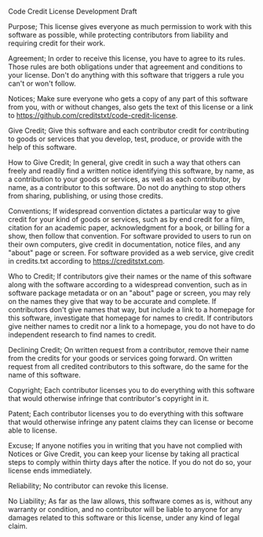 Code Credit License
Development Draft

Purpose; 
This license gives everyone as much permission to work with this software as possible, while protecting contributors from liability and requiring credit for their work.

Agreement; 
In order to receive this license, you have to agree to its rules. Those rules are both obligations under that agreement and conditions to your license. Don't do anything with this software that triggers a rule you can't or won't follow.

Notices; 
Make sure everyone who gets a copy of any part of this software from you, with or without changes, also gets the text of this license or a link to https://github.com/creditstxt/code-credit-license.

Give Credit; 
Give this software and each contributor credit for contributing to goods or services that you develop, test, produce, or provide with the help of this software.

How to Give Credit; 
In general, give credit in such a way that others can freely and readily find a written notice identifying this software, by name, as a contribution to your goods or services, as well as each contributor, by name, as a contributor to this software. Do not do anything to stop others from sharing, publishing, or using those credits.

Conventions; 
If widespread convention dictates a particular way to give credit for your kind of goods or services, such as by end credit for a film, citation for an academic paper, acknowledgment for a book, or billing for a show, then follow that convention. For software provided to users to run on their own computers, give credit in documentation, notice files, and any "about" page or screen. For software provided as a web service, give credit in credits.txt according to https://creditstxt.com.

Who to Credit; 
If contributors give their names or the name of this software along with the software according to a widespread convention, such as in software package metadata or on an "about" page or screen, you may rely on the names they give that way to be accurate and complete. If contributors don't give names that way, but include a link to a homepage for this software, investigate that homepage for names to credit. If contributors give neither names to credit nor a link to a homepage, you do not have to do independent research to find names to credit.

Declining Credit; 
On written request from a contributor, remove their name from the credits for your goods or services going forward. On written request from all credited contributors to this software, do the same for the name of this software.

Copyright; 
Each contributor licenses you to do everything with this software that would otherwise infringe that contributor's copyright in it.

Patent; 
Each contributor licenses you to do everything with this software that would otherwise infringe any patent claims they can license or become able to license.

Excuse; 
If anyone notifies you in writing that you have not complied with Notices or Give Credit, you can keep your license by taking all practical steps to comply within thirty days after the notice. If you do not do so, your license ends immediately.

Reliability; 
No contributor can revoke this license.

No Liability; 
As far as the law allows, this software comes as is, without any warranty or condition, and no contributor will be liable to anyone for any damages related to this software or this license, under any kind of legal claim.

